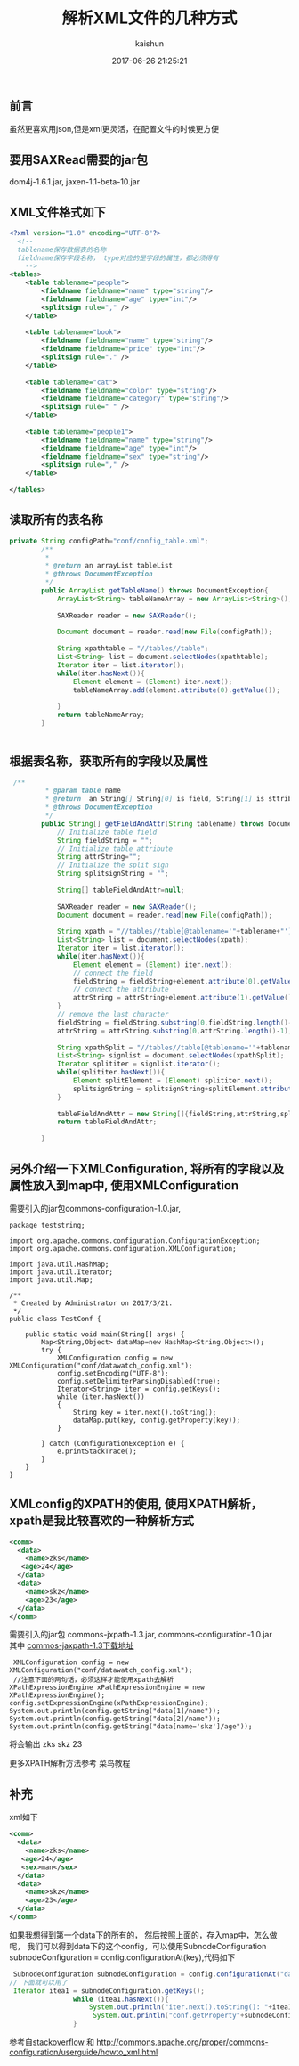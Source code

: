 ﻿---
title: 解析XML文件的几种方式
date: 2017-06-26 21:25:21
tags: [java,xml解析]
categories: [programme]
author: kaishun
id: 75
permalink: xml-parse1  
blogexcerpt: 前言,虽然更喜欢用json,但是xml更灵活，在配置文件的时候更方便 要用SAXRead需要的jar包,dom4j-1.6.1.jar, jaxen-1.1-beta-10.jar,  XML文件格式如下.读取所有的表名称, 根据表名称，获取所有的字段以及属性, 另外介绍一下XMLConfiguration, 将所有的字段以及属性放入到map中, 使用XMLConfiguration 需要引入的jar包commons-configuration-1.0.jar
---

## 前言
虽然更喜欢用json,但是xml更灵活，在配置文件的时候更方便

## 要用SAXRead需要的jar包
dom4j-1.6.1.jar, jaxen-1.1-beta-10.jar


## XML文件格式如下
```xml
<?xml version="1.0" encoding="UTF-8"?>  
  <!-- 
  tablename保存数据表的名称
  fieldname保存字段名称， type对应的是字段的属性，都必须得有
    -->
<tables>  
	<table tablename="people">
		<fieldname fieldname="name" type="string"/>
		<fieldname fieldname="age" type="int"/>
		<splitsign rule="," />
	</table>
	
	<table tablename="book">
		<fieldname fieldname="name" type="string"/>
		<fieldname fieldname="price" type="int"/>
		<splitsign rule="." />
	</table>
	
	<table tablename="cat">
		<fieldname fieldname="color" type="string"/>
		<fieldname fieldname="category" type="string"/>
		<splitsign rule=" " />
	</table>
	
	<table tablename="people1">
		<fieldname fieldname="name" type="string"/>
		<fieldname fieldname="age" type="int"/>
		<fieldname fieldname="sex" type="string"/>
		<splitsign rule="," />
	</table>
	
</tables>  
```

## 读取所有的表名称
```java
private String configPath="conf/config_table.xml";
		/**
		 * 
		 * @return an arrayList tableList
		 * @throws DocumentException
		 */
	    public ArrayList getTableName() throws DocumentException{
	    	ArrayList<String> tableNameArray = new ArrayList<String>();
	        
	        SAXReader reader = new SAXReader();  
	          
	        Document document = reader.read(new File(configPath));  
	        
	        String xpathtable = "//tables//table";
	        List<String> list = document.selectNodes(xpathtable);
	        Iterator iter = list.iterator();
	        while(iter.hasNext()){
	        	Element element = (Element) iter.next();
	        	tableNameArray.add(element.attribute(0).getValue());
	        	      	
	        }
	        return tableNameArray;
	    }
	    
``` 

##  根据表名称，获取所有的字段以及属性
```java
 /**
	     * @param table name
	     * @return	an String[] String[0] is field, String[1] is sttribute
	     * @throws DocumentException
	     */
	    public String[] getFieldAndAttr(String tablename) throws DocumentException{
	        // Initialize table field
	    	String fieldString = "";
	    	// Initialize table attribute
	        String attrString="";
	        // Initialize the split sign
	        String splitsignString = "";
	        
	        String[] tableFieldAndAttr=null;
	    	
	        SAXReader reader = new SAXReader();  
	        Document document = reader.read(new File(configPath));  
	        
	        String xpath = "//tables//table[@tablename='"+tablename+"']//fieldname";
	        List<String> list = document.selectNodes(xpath);
	        Iterator iter = list.iterator();
	        while(iter.hasNext()){
	        	Element element = (Element) iter.next();
	        	// connect the field
	        	fieldString = fieldString+element.attribute(0).getValue()+ " ";
	        	// connect the attribute
	        	attrString = attrString+element.attribute(1).getValue()+ " ";
	        }
	        // remove the last character
	        fieldString = fieldString.substring(0,fieldString.length()-1);
	        attrString = attrString.substring(0,attrString.length()-1);
	        
	        String xpathSplit = "//tables//table[@tablename='"+tablename+"']//splitsign";
	        List<String> signlist = document.selectNodes(xpathSplit);
	        Iterator splititer = signlist.iterator();
	        while(splititer.hasNext()){
	        	Element splitElement = (Element) splititer.next();
	        	splitsignString = splitsignString+splitElement.attribute(0).getValue();
	        }
	 
	        tableFieldAndAttr = new String[]{fieldString,attrString,splitsignString};
	        return tableFieldAndAttr;
	    
	    }  
```  

## 另外介绍一下XMLConfiguration, 将所有的字段以及属性放入到map中, 使用XMLConfiguration
需要引入的jar包commons-configuration-1.0.jar,
```
package teststring;

import org.apache.commons.configuration.ConfigurationException;
import org.apache.commons.configuration.XMLConfiguration;

import java.util.HashMap;
import java.util.Iterator;
import java.util.Map;

/**
 * Created by Administrator on 2017/3/21.
 */
public class TestConf {

    public static void main(String[] args) {
        Map<String,Object> dataMap=new HashMap<String,Object>();
        try {
            XMLConfiguration config = new XMLConfiguration("conf/datawatch_config.xml");
            config.setEncoding("UTF-8");
            config.setDelimiterParsingDisabled(true);
            Iterator<String> iter = config.getKeys();
            while (iter.hasNext())
            {
                String key = iter.next().toString();
                dataMap.put(key, config.getProperty(key));
            }

        } catch (ConfigurationException e) {
            e.printStackTrace();
        }
    }
}

```

## XMLconfig的XPATH的使用, 使用XPATH解析， xpath是我比较喜欢的一种解析方式
```xml
<comm>
  <data>
    <name>zks</name>
   <age>24</age>
  </data>
  <data>
    <name>skz</name>
    <age>23</age>
  </data>
</comm>

```
需要引入的jar包 commons-jxpath-1.3.jar, 
commons-configuration-1.0.jar  
其中 [commos-jaxpath-1.3下载地址](http://commons.apache.org/proper/commons-jxpath/download_jxpath.cgi)
```
 XMLConfiguration config = new XMLConfiguration("conf/datawatch_config.xml");
 //注意下面的两句话，必须这样才能使用xpath去解析
XPathExpressionEngine xPathExpressionEngine = new XPathExpressionEngine();
config.setExpressionEngine(xPathExpressionEngine);
System.out.println(config.getString("data[1]/name"));
System.out.println(config.getString("data[2]/name"));
System.out.println(config.getString("data[name='skz']/age"));
```
将会输出
zks
skz
23  

更多XPATH解析方法参考 菜鸟教程  


## 补充 
xml如下
```xml
<comm>
  <data>
    <name>zks</name>
   <age>24</age>
   <sex>man</sex>
  </data>
  <data>
    <name>skz</name>
    <age>23</age>
  </data>
</comm>
```  
如果我想得到第一个data下的所有的， 然后按照上面的，存入map中，怎么做呢， 我们可以得到data下的这个config，可以使用SubnodeConfiguration subnodeConfiguration = config.configurationAt(key),代码如下
```java
 SubnodeConfiguration subnodeConfiguration = config.configurationAt("data[1]");
// 下面就可以用了
 Iterator itea1 = subnodeConfiguration.getKeys();
                while (itea1.hasNext()){
                    System.out.println("iter.next().toString(): "+itea1.next().toString());
                     System.out.println("conf.getProperty"+subnodeConfiguration.getProperty(key));
                }
```  
参考自[stackoverflow](http://stackoverflow.com/questions/14388418/apache-commons-xmlconfiguration-how-to-fetch-a-list-of-objects-at-a-given-node) 和 http://commons.apache.org/proper/commons-configuration/userguide/howto_xml.html  